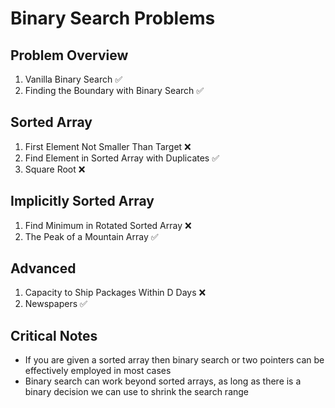 # Binary Search Problems

## Problem Overview

1. Vanilla Binary Search :white_check_mark:
2. Finding the Boundary with Binary Search :white_check_mark:

## Sorted Array

1. First Element Not Smaller Than Target :x:
2. Find Element in Sorted Array with Duplicates :white_check_mark:
3. Square Root :x:

## Implicitly Sorted Array

1. Find Minimum in Rotated Sorted Array :x:
2. The Peak of a Mountain Array :white_check_mark:

## Advanced

1. Capacity to Ship Packages Within D Days :x:
2. Newspapers :white_check_mark:

## Critical Notes

- If you are given a sorted array then binary search or two pointers can be effectively employed in most cases
- Binary search can work beyond sorted arrays, as long as there is a binary decision we can use to shrink the search range
